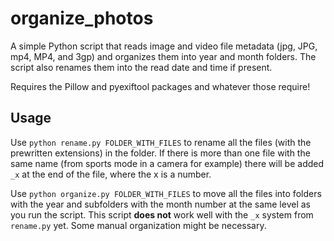 # organize_photos

A simple Python script that reads image and video file metadata (jpg, JPG, mp4, MP4, and 3gp) and organizes them into year and month folders.
The script also renames them into the read date and time if present.

Requires the Pillow and pyexiftool packages and whatever those require!

## Usage

Use `python rename.py FOLDER_WITH_FILES` to rename all the files (with the prewritten extensions) in the folder. If there is more than one file with the same name (from sports mode in a camera for example) there will be added `_x` at the end of the file, where the x is a number.

Use `python organize.py FOLDER_WITH_FILES` to move all the files into folders with the year and subfolders with the month number at the same level as you run the script. This script **does not** work well with the `_x` system from `rename.py` yet. Some manual organization might be necessary.